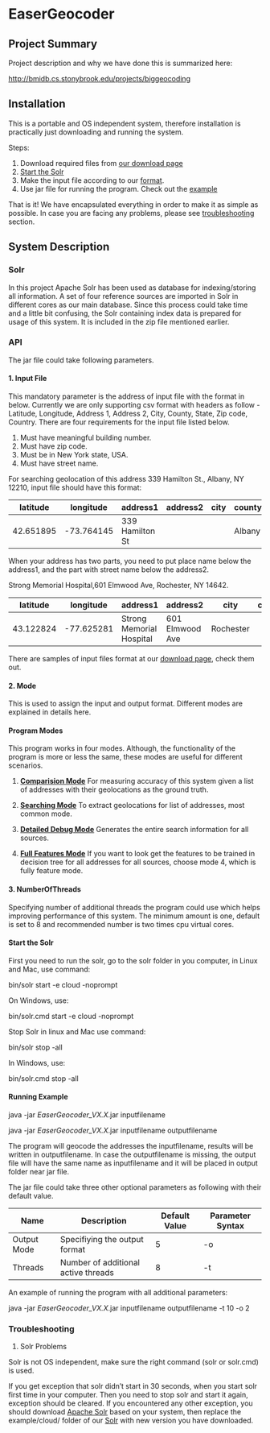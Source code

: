 # EaserGeocoder

## Project Summary

Project description and why we have done this is summarized here:

http://bmidb.cs.stonybrook.edu/projects/biggeocoding

## Installation
This is a portable and OS independent system, therefore installation is practically just downloading and running the system.

Steps:
1. Download required files from [our download page](http://bmidb.cs.stonybrook.edu/easergeocoder/download)
2. [Start the Solr](README.md#start-the-solr)
3. Make the input file according to our [format](README.md#input-file).
4. Use jar file for running the program. Check out the [example](README.md#running-example)

That is it! We have encapsulated everything in order to make it as simple as possible.
In case you are facing any problems, please see [troubleshooting](README.md#troubleshooting) section.


## System Description


### Solr 

In this project Apache Solr has been used as database for indexing/storing all information. A set of four reference sources are imported in Solr in different cores as our main database. Since this process could take time and a little bit confusing, the Solr containing index data is prepared for usage of this system. It is included in the zip file mentioned earlier.


### API
The jar file could take following parameters.


#### 1. Input File
This mandatory parameter is the address of input file with the format in below. 
Currently we are only supporting csv format with headers as follow - Latitude, Longitude, Address 1, Address 2, City, County, State, Zip code, Country. There are four requirements for the input file listed below.

1. Must have meaningful building number.
2. Must have zip code.
3. Must be in New York state, USA.
4. Must have street name.

For searching geolocation of this address 339 Hamilton St., Albany, NY 12210, input file should have this format:

|latitude|longitude|address1|address2|city|county|state|zipcode|country|
| ------------- | ------------- |------------- |------------- |------------- |------------- |------------- |------------- |------------- |
|42.651895|-73.764145|339 Hamilton St||| Albany| NY|12210|USA|

When your address has two parts, you need to put place name below the address1, and the part with street name below the address2.

Strong Memorial Hospital,601 Elmwood Ave, Rochester, NY 14642.

|latitude|longitude|address1|address2|city|county|state|zipcode|country|
| ------------- | ------------- |------------- |------------- |------------- |------------- |------------- |------------- |------------- |
|43.122824|-77.625281|Strong Memorial Hospital|601 Elmwood Ave|Rochester||NY|14642|USA|

There are samples of input files format at our [download page](http://bmidb.cs.stonybrook.edu/easergeocoder/download), check them out.



#### 2. Mode
This is used to assign the input and output format. Different modes are explained in details here.

#### Program Modes

This program works in four modes. Although, the functionality of the program is more or less the same, these modes are useful for different scenarios.

1. [**Comparision Mode**](README.md#comparision-mode) For measuring accuracy of this system given a list of addresses with their geolocations as the ground truth.

2. [**Searching Mode**](README.md#searching-mode) To extract geolocations for list of addresses, most common mode.

3. [**Detailed Debug Mode**](README.md#detailed-debug-mode) Generates the entire search information for all sources.

4. [**Full Features Mode**](README.md#full-features-mode) If you want to look get the features to be trained in decision tree for all addresses for all sources, choose mode 4, which is fully feature mode.



#### 3. NumberOfThreads
Specifying number of additional threads the program could use which helps improving performance of this system. The minimum amount is one, default is set to 8 and recommended number is two times cpu virtual cores.

#### Start the Solr

First you need to run the solr, go to the solr folder in you computer, in Linux and Mac, use command:

bin/solr start -e cloud -noprompt

On Windows, use:

bin/solr.cmd start -e cloud -noprompt

Stop Solr in linux and Mac use command:

bin/solr stop -all

In Windows, use:

bin/solr.cmd stop -all


#### Running Example

java -jar *EaserGeocoder_VX.X*.jar inputfilename

java -jar *EaserGeocoder_VX.X*.jar inputfilename outputfilename

The program will geocode the addresses the inputfilename, results will be written in outputfilename. In case the outputfilename is missing, the output file will have the same name as inputfilename and it will be placed in output folder near jar file.

The jar file could take three other optional parameters as following with their default value.

| Name         | Description                                | Default Value              | Parameter Syntax  | 
| -------------|--------------------------------------------|----------------------------|-------------------|
| Output Mode  | Specifiying the output format              | 5                          | -o                |
| Threads      | Number of additional active threads        | 8                          | -t                |

An example of running the program with all additional parameters:

java -jar *EaserGeocoder_VX.X*.jar inputfilename outputfilename -t 10 -o 2 


### Troubleshooting

1. Solr Problems


Solr is not OS independent, make sure the right command (solr or solr.cmd) is used. 

If you get exception that solr didn’t start in 30 seconds, when you start solr first time in your computer. Then you need to stop solr and start it again, exception should be cleared.
If you encountered any other exception, you should download [Apache Solr](http://lucene.apache.org/solr/mirrors-solr-latest-redir.html) based on your system, then replace the example/cloud/ folder of our [Solr](http://bmidb.cs.stonybrook.edu/easergeocoder/download) with new version you have downloaded. 

